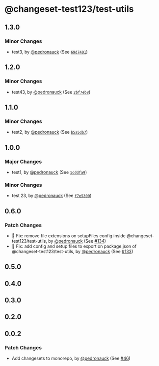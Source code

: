 # @changeset-test123/test-utils

## 1.3.0

### Minor Changes

- test3, by [@pedronauck](https://github.com/pedronauck) (See [`69d7401`](https://github.com/pedronauck/changeset-test/commit/69d74011f16e29fc043dd89206871dc6837ea295))

## 1.2.0

### Minor Changes

- test43, by [@pedronauck](https://github.com/pedronauck) (See [`2bf7eb8`](https://github.com/pedronauck/changeset-test/commit/2bf7eb8d6ad73d01a1a987edd161da4aa4cb6c9d))

## 1.1.0

### Minor Changes

- test2, by [@pedronauck](https://github.com/pedronauck) (See [`b5a5db7`](https://github.com/pedronauck/changeset-test/commit/b5a5db700a5a898d6933165809365f2176606343))

## 1.0.0

### Major Changes

- test1, by [@pedronauck](https://github.com/pedronauck) (See [`1cddfa9`](https://github.com/pedronauck/changeset-test/commit/1cddfa9b10c36fc3b0c2125c4dc64c9e5f9efe11))

### Minor Changes

- test 23, by [@pedronauck](https://github.com/pedronauck) (See [`f7e5300`](https://github.com/pedronauck/changeset-test/commit/f7e5300c5663f92e68015495789c160662f7840f))

## 0.6.0

### Patch Changes

- 🐞 Fix: remove file extensions on setupFiles config inside @changeset-test123/test-utils, by [@pedronauck](https://github.com/pedronauck) (See [#134](https://github.com/pedronauck/changeset-test/pull/134))
- 🐞 Fix: add config and setup files to export on package.json of @changeset-test123/test-utils, by [@pedronauck](https://github.com/pedronauck) (See [#133](https://github.com/pedronauck/changeset-test/pull/133))

## 0.5.0

## 0.4.0

## 0.3.0

## 0.2.0

## 0.0.2

### Patch Changes

- Add changesets to monorepo, by [@pedronauck](https://github.com/pedronauck) (See [#46](https://github.com/pedronauck/changeset-test/pull/46))
